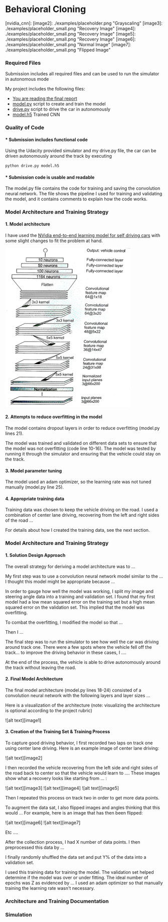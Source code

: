# **Behavioral Cloning** 

[//]: # (Image References)

[nvidia_cnn]: 
[image2]: ./examples/placeholder.png "Grayscaling"
[image3]: ./examples/placeholder_small.png "Recovery Image"
[image4]: ./examples/placeholder_small.png "Recovery Image"
[image5]: ./examples/placeholder_small.png "Recovery Image"
[image6]: ./examples/placeholder_small.png "Normal Image"
[image7]: ./examples/placeholder_small.png "Flipped Image"

### Required Files
Submission includes all required files and can be used to run the simulator in autonomous mode

My project includes the following files:
* [You are reading the final report](https://github.com/purnendu23/BehaviouralCloning/edit/master/final_report.md)
* [model.py](https://github.com/purnendu23/BehaviouralCloning/blob/master/model_b.h5) script to create and train the model
* [drive.py](https://github.com/purnendu23/BehaviouralCloning/blob/master/drive.py) script to drive the car in autonomously
* [model.h5](https://github.com/purnendu23/BehaviouralCloning/blob/master/model.h5) Trained CNN 

### Quality of Code

#### * Submission includes functional code
Using the Udacity provided simulator and my drive.py file, the car can be driven autonomously around the track by executing 
```sh
python drive.py model.h5
```
#### * Submission code is usable and readable

The model.py file contains the code for training and saving the convolution neural network. The file shows the pipeline I used for training and validating the model, and it contains comments to explain how the code works.





### Model Architecture and Training Strategy

#### 1. Model architecture

I have used the [NVidia end-to-end learning model for self driving cars](https://images.nvidia.com/content/tegra/automotive/images/2016/solutions/pdf/end-to-end-dl-using-px.pdf) with some slight changes to fit the problem at hand.

<img src="./images/nvidia_cnn.jpg" width="400">

#### 2. Attempts to reduce overfitting in the model

The model contains dropout layers in order to reduce overfitting (model.py lines 21). 

The model was trained and validated on different data sets to ensure that the model was not overfitting (code line 10-16). The model was tested by running it through the simulator and ensuring that the vehicle could stay on the track.

#### 3. Model parameter tuning

The model used an adam optimizer, so the learning rate was not tuned manually (model.py line 25).

#### 4. Appropriate training data

Training data was chosen to keep the vehicle driving on the road. I used a combination of center lane driving, recovering from the left and right sides of the road ... 

For details about how I created the training data, see the next section. 


### Model Architecture and Training Strategy

#### 1. Solution Design Approach

The overall strategy for deriving a model architecture was to ...

My first step was to use a convolution neural network model similar to the ... I thought this model might be appropriate because ...

In order to gauge how well the model was working, I split my image and steering angle data into a training and validation set. I found that my first model had a low mean squared error on the training set but a high mean squared error on the validation set. This implied that the model was overfitting. 

To combat the overfitting, I modified the model so that ...

Then I ... 

The final step was to run the simulator to see how well the car was driving around track one. There were a few spots where the vehicle fell off the track... to improve the driving behavior in these cases, I ....

At the end of the process, the vehicle is able to drive autonomously around the track without leaving the road.

#### 2. Final Model Architecture

The final model architecture (model.py lines 18-24) consisted of a convolution neural network with the following layers and layer sizes ...

Here is a visualization of the architecture (note: visualizing the architecture is optional according to the project rubric)

![alt text][image1]

#### 3. Creation of the Training Set & Training Process

To capture good driving behavior, I first recorded two laps on track one using center lane driving. Here is an example image of center lane driving:

![alt text][image2]

I then recorded the vehicle recovering from the left side and right sides of the road back to center so that the vehicle would learn to .... These images show what a recovery looks like starting from ... :

![alt text][image3]
![alt text][image4]
![alt text][image5]

Then I repeated this process on track two in order to get more data points.

To augment the data sat, I also flipped images and angles thinking that this would ... For example, here is an image that has then been flipped:

![alt text][image6]
![alt text][image7]

Etc ....

After the collection process, I had X number of data points. I then preprocessed this data by ...


I finally randomly shuffled the data set and put Y% of the data into a validation set. 

I used this training data for training the model. The validation set helped determine if the model was over or under fitting. The ideal number of epochs was Z as evidenced by ... I used an adam optimizer so that manually training the learning rate wasn't necessary.

### Architecture and Training Documentation

### Simulation
